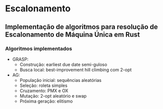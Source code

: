 # Escalonamento

## Implementação de algoritmos para resolução de Escalonamento de Máquina Única em Rust

### Algoritmos implementados
- GRASP:
    - Construção: earliest due date semi-guloso
    - Busca local: best-improvement hill climbing com 2-opt
- AG:
    - População inicial: sequências aleatórias
    - Seleção: roleta simples
    - Cruzamento: PMX e OX
    - Mutação: 2-opt aleatório e swap
    - Próxima geração: elitismo